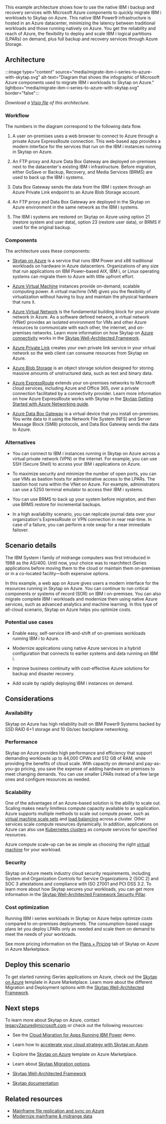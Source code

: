 This example architecture shows how to use the native IBM i backup and recovery services with Microsoft Azure components to quickly migrate IBM i workloads to Skytap on Azure. This native IBM Power9 infrastructure is hosted in an Azure datacenter, minimizing the latency between traditional workloads and those running natively on Azure. You get the reliability and reach of Azure, the flexibility to deploy and scale IBM i logical partitions (LPARs) on demand, plus full backup and recovery services through Azure Storage.

## Architecture

:::image type="content" source="media/migrate-ibm-i-series-to-azure-with-skytap.svg" alt-text="Diagram that shows the infographic of Microsoft Azure components used to migrate IBM i workloads to Skytap on Azure." lightbox="media/migrate-ibm-i-series-to-azure-with-skytap.svg" border="false":::

*Download a [Visio file](https://arch-center.azureedge.net/migrate-ibm-i-series-to-azure-with-skytap.vsdx) of this architecture.*

### Workflow

The numbers in the diagram correspond to the following data flow.

1.  A user on-premises uses a web browser to connect to Azure through a private Azure ExpressRoute connection. This web-based app provides a modern interface for the services that run on the IBM i instances running in Skytap on Azure.

1.  An FTP proxy and Azure Data Box Gateway are deployed on-premises next to the datacenter's existing IBM i infrastructure. Before migration, either GoSave or Backup, Recovery, and Media Services (BRMS) are used to back up the IBM i systems.

1.  Data Box Gateway sends the data from the IBM i system through an Azure Private Link endpoint to an Azure Blob Storage account.

1.  An FTP proxy and Data Box Gateway are deployed in the Skytap on Azure environment in the same network as the IBM i systems.

1.  The IBM i systems are restored on Skytap on Azure using option 21 (restore system and user data), option 23 (restore user data), or BRMS if used for the original backup.

### Components

The architecture uses these components:

-   [Skytap on Azure](https://azuremarketplace.microsoft.com/marketplace/apps/skytapinc.skytap-on-azure-main1?tab=overview) is a service that runs IBM Power and x86 traditional workloads on hardware in Azure datacenters. Organizations of any size that run applications on IBM Power–based AIX, IBM i, or Linux operating systems can migrate them to Azure with little upfront effort.

-   [Azure Virtual Machine](https://azure.microsoft.com/services/virtual-machines/) instances provide on-demand, scalable computing power. A virtual machine (VM) gives you the flexibility of virtualization without having to buy and maintain the physical hardware that runs it.

-   [Azure Virtual Network](/azure/virtual-network/virtual-networks-overview) is the fundamental building block for your private network in Azure. As a software defined network, a virtual network (VNet) provides an isolated environment for VMs and other Azure resources to communicate with each other, the internet, and on-premises networks.
Learn more information on how Skytap on [Azure connectivity](https://www.skytap.com/blog/skytap-on-azure-networking-considerations/) works in the [Skytap Well-Architected Framework](https://skytap.github.io/well-architected-framework/).

-   [Azure Private Link](/azure/private-link/private-link-overview) creates your own private link service in your virtual network so the web client can consume resources from Skytap on Azure.

-   [Azure Blob Storage](/azure/storage/blobs/storage-blobs-introduction) is an object storage solution designed for storing massive amounts of unstructured data, such as text and binary data.

-  [Azure ExpressRoute](/azure/expressroute/expressroute-introduction) extends your on-premises networks to Microsoft cloud services, including Azure and Office 365, over a private connection facilitated by a connectivity provider.
Learn more information on how Azure ExpressRoute works with Skytap in the [Skytap Getting Started with Azure Networking guide](https://www.skytap.com/blog/skytap-on-azure-networking-considerations/).

-   [Azure Data Box Gateway](/azure/databox-gateway/data-box-gateway-overview) is a virtual device that you install on-premises. You write data to it using the Network File System (NFS) and Server Message Block (SMB) protocols, and Data Box Gateway sends the data to Azure.

### Alternatives

-   You can connect to IBM i instances running in Skytap on Azure across a virtual private network (VPN) or the internet. For example, you can use SSH (Secure Shell) to access your IBM i applications on Azure.

-   To maximize security and minimize the number of open ports, you can use VMs as bastion hosts for administrative access to the LPARs. The bastion host runs within the VNet on Azure. For example, administrators can use a 5250 terminal emulator to access their IBM i systems.

-   You can use BRMS to back up your system before migration, and then use BRMS restore for incremental backups.

-   In a high availability scenario, you can replicate journal data over your organization's ExpressRoute or VPN connection in near real-time. In case of a failure, you can perform a role swap for a near immediate failover.

## Scenario details

The IBM System i family of midrange computers was first introduced in 1988 as the AS/400. Until now, your choice was to rearchitect iSeries applications before moving them to the cloud or maintain them on-premises or in a co-located facility—both expensive options.

In this example, a web app on Azure gives users a modern interface for the resources running in Skytap on Azure. You can continue to run critical components or systems of record (SOR) on IBM i on-premises. You can also migrate complete IBM i workloads and modernize them using native Azure services, such as advanced analytics and machine learning. In this type of all-cloud scenario, Skytap on Azure helps you optimize costs.

### Potential use cases

-   Enable easy, self-service lift-and-shift of on-premises workloads running IBM i to Azure.

-   Modernize applications using native Azure services in a hybrid configuration that connects to earlier systems and data running on IBM i.

-   Improve business continuity with cost-effective Azure solutions for backup and disaster recovery.

-   Add scale by rapidly deploying IBM i instances on demand.

## Considerations

### Availability

Skytap on Azure has high reliability built on IBM Power9 Systems backed by SSD RAID 6+1 storage and 10 Gb/sec backplane networking.

### Performance

Skytap on Azure provides high performance and efficiency that support demanding workloads up to 44,000 CPWs and 512 GB of RAM, while providing the benefits of cloud scale. With capacity on demand and pay-as-you-go pricing, you save the expense of adding hardware on premises to meet changing demands. You can use smaller LPARs instead of a few large ones and configure resources as needed.

### Scalability

One of the advantages of an Azure–based solution is the ability to scale out. Scaling makes nearly limitless compute capacity available to an application. Azure supports multiple methods to scale out compute power, such as [virtual machine scale sets](/azure/virtual-machine-scale-sets/overview) and
[load balancing](/azure/load-balancer/load-balancer-overview) across a cluster. Other services scale compute resources dynamically. In addition, applications on Azure can also use [Kubernetes clusters](/azure/aks/concepts-clusters-workloads) as compute services for specified resources.

Azure compute scale-up can be as simple as choosing the right [virtual machine](https://azure.microsoft.com/services/virtual-machines/) for your workload.

### Security

Skytap on Azure meets industry cloud security requirements, including System and Organization Controls for Service Organizations 2 (SOC 2) and SOC 3 attestations and compliance with ISO 27001 and PCI DSS 3.2.
To learn more about how Skytap secures your workloads, you can get more information in the [Skytap Well-Architected Framework Security Pillar](https://skytap.github.io/well-architected-framework/security/). 

### Cost optimization

Running IBM i series workloads in Skytap on Azure helps optimize costs compared to on-premises deployments. The consumption-based usage plans let you deploy LPARs only as needed and scale them on demand to meet the needs of your workloads.

See more pricing information on the [Plans + Pricing](https://azuremarketplace.microsoft.com/marketplace/apps/skytapinc.skytap-on-azure-main1?tab=PlansAndPrice) tab of Skytap on Azure in Azure Marketplace.

## Deploy this scenario

To get started running iSeries applications on Azure, check out the [Skytap on Azure](https://azuremarketplace.microsoft.com/marketplace/apps/skytapinc.skytap-on-azure-main1?tab=overview) template in Azure Marketplace.
Learn more about the different Migration and Deployment options with the [Skytap Well-Architected Framework](https://skytap.github.io/well-architected-framework/).

## Next steps

To learn more about Skytap on Azure, contact <legacy2azure@microsoft.com> or check out the following resources:

-   See the [Cloud Migration for Apps Running IBM Power](https://techcommunity.microsoft.com/t5/video-hub/skytap-on-azure-cloud-migration-for-apps-running-ibm-power/m-p/1693588) demo.

-   Learn how to [accelerate your cloud strategy with Skytap on Azure](https://azure.microsoft.com/blog/accelerate-your-cloud-strategy-with-skytap-on-azure).

-   Explore the [Skytap on Azure](https://azuremarketplace.microsoft.com/marketplace/apps/skytapinc.skytap-on-azure-main1?tab=overview) template on Azure Marketplace.

-   Learn about [Skytap Migration options](https://skytap.github.io/well-architected-framework/resiliency).

- [Skytap Well-Architected Framework](https://skytap.github.io/well-architected-framework)

- [Skytap documentation](https://help.skytap.com)

## Related resources

- [Mainframe file replication and sync on Azure](../../solution-ideas/articles/mainframe-azure-file-replication.yml)
- [Modernize mainframe & midrange data](/azure/architecture/example-scenario/mainframe/modernize-mainframe-data-to-azure)
